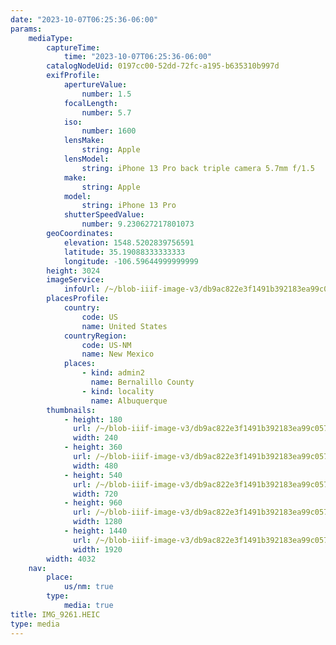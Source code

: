 ```yaml
---
date: "2023-10-07T06:25:36-06:00"
params:
    mediaType:
        captureTime:
            time: "2023-10-07T06:25:36-06:00"
        catalogNodeUid: 0197cc00-52dd-72fc-a195-b635310b997d
        exifProfile:
            apertureValue:
                number: 1.5
            focalLength:
                number: 5.7
            iso:
                number: 1600
            lensMake:
                string: Apple
            lensModel:
                string: iPhone 13 Pro back triple camera 5.7mm f/1.5
            make:
                string: Apple
            model:
                string: iPhone 13 Pro
            shutterSpeedValue:
                number: 9.230627217801073
        geoCoordinates:
            elevation: 1548.5202839756591
            latitude: 35.19088333333333
            longitude: -106.59644999999999
        height: 3024
        imageService:
            infoUrl: /~/blob-iiif-image-v3/db9ac822e3f1491b392183ea99c057133b09c652f21e8ae0fe89508b9864553a/info.json
        placesProfile:
            country:
                code: US
                name: United States
            countryRegion:
                code: US-NM
                name: New Mexico
            places:
                - kind: admin2
                  name: Bernalillo County
                - kind: locality
                  name: Albuquerque
        thumbnails:
            - height: 180
              url: /~/blob-iiif-image-v3/db9ac822e3f1491b392183ea99c057133b09c652f21e8ae0fe89508b9864553a/full/240%2C180/0/default.jpg
              width: 240
            - height: 360
              url: /~/blob-iiif-image-v3/db9ac822e3f1491b392183ea99c057133b09c652f21e8ae0fe89508b9864553a/full/480%2C360/0/default.jpg
              width: 480
            - height: 540
              url: /~/blob-iiif-image-v3/db9ac822e3f1491b392183ea99c057133b09c652f21e8ae0fe89508b9864553a/full/720%2C540/0/default.jpg
              width: 720
            - height: 960
              url: /~/blob-iiif-image-v3/db9ac822e3f1491b392183ea99c057133b09c652f21e8ae0fe89508b9864553a/full/1280%2C960/0/default.jpg
              width: 1280
            - height: 1440
              url: /~/blob-iiif-image-v3/db9ac822e3f1491b392183ea99c057133b09c652f21e8ae0fe89508b9864553a/full/1920%2C1440/0/default.jpg
              width: 1920
        width: 4032
    nav:
        place:
            us/nm: true
        type:
            media: true
title: IMG_9261.HEIC
type: media
---
```

